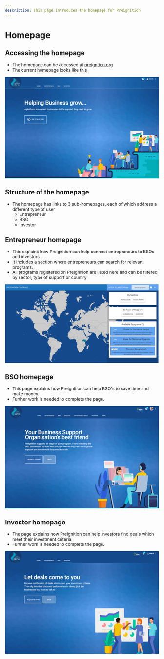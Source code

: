 ```yaml
---
description: This page introduces the homepage for Preignition
---
```


# Homepage

## Accessing the homepage

* The homepage can be accessed at [preigntion.org](https://preignition.org/main/home)
* The current homepage looks like this

![](../.gitbook/assets/image%20%28116%29.png)

## Structure of the homepage

* The homepage has links to 3 sub-homepages, each of which address a different type of user
  * Entrepreneur
  * BSO
  * Investor

## Entrepreneur homepage

* This explains how Preignition can help connect entrepreneurs to BSOs and investors
* It includes a section where entrepreneurs can search for relevant programs.  
* All programs registered on Preignition are listed here and can be filtered by sector, type of support or country

![](../.gitbook/assets/image%20%2884%29.png)

## BSO homepage

* This page explains how Preignition can help BSO's to save time and make money.
* Further work is needed to complete the page.

![](../.gitbook/assets/image%20%2828%29.png)

## Investor homepage

* The page explains how Preignition can help investors find deals which meet their investment criteria.
* Further work is needed to complete the page.

![](../.gitbook/assets/image%20%28114%29.png)



## 

